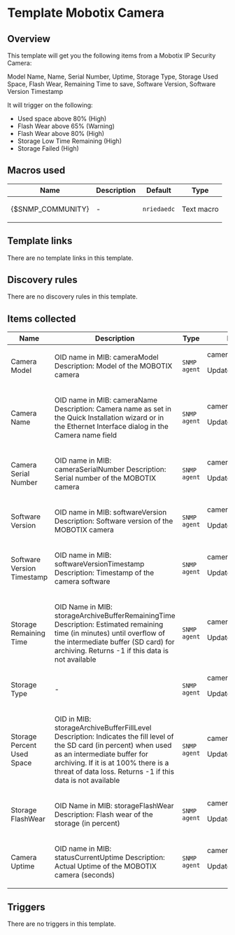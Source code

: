 # Template Mobotix Camera

## Overview

This template will get you the following items from a Mobotix IP Security Camera:


Model Name, Name, Serial Number, Uptime, Storage Type, Storage Used Space, Flash Wear, Remaining Time to save, Software Version, Software Version Timestamp


It will trigger on the following:


* Used space above 80% (High)
* Flash Wear above 65% (Warning)
* Flash Wear above 80% (High)
* Storage Low Time Remaining (High)
* Storage Failed (High)


 


 

## Macros used

|Name|Description|Default|Type|
|----|-----------|-------|----|
|{$SNMP_COMMUNITY}|<p>-</p>|`nriedaedc`|Text macro|
## Template links

There are no template links in this template.

## Discovery rules

There are no discovery rules in this template.

## Items collected

|Name|Description|Type|Key and additional info|
|----|-----------|----|----|
|Camera Model|<p>OID name in MIB: cameraModel Description: Model of the MOBOTIX camera</p>|`SNMP agent`|camera.model<p>Update: 6h</p>|
|Camera Name|<p>OID name in MIB: cameraName Description: Camera name as set in the Quick Installation wizard or in the Ethernet Interface dialog in the Camera name field</p>|`SNMP agent`|camera.name<p>Update: 6h</p>|
|Camera Serial Number|<p>OID name in MIB: cameraSerialNumber Description: Serial number of the MOBOTIX camera</p>|`SNMP agent`|camera.serialnumber<p>Update: 6h</p>|
|Software Version|<p>OID name in MIB: softwareVersion Description: Software version of the MOBOTIX camera</p>|`SNMP agent`|camera.software.version<p>Update: 1h</p>|
|Software Version Timestamp|<p>OID name in MIB: softwareVersionTimestamp Description: Timestamp of the camera software</p>|`SNMP agent`|camera.software.version.timestamp<p>Update: 1h</p>|
|Storage Remaining Time|<p>OID Name in MIB: storageArchiveBufferRemainingTime Description: Estimated remaining time (in minutes) until overflow of the intermediate buffer (SD card) for archiving. Returns -1 if this data is not available</p>|`SNMP agent`|camera.storage.remainingtime<p>Update: 10m</p>|
|Storage Type|<p>-</p>|`SNMP agent`|camera.storage.type<p>Update: 6h</p>|
|Storage Percent Used Space|<p>OID in MIB: storageArchiveBufferFillLevel Description: Indicates the fill level of the SD card (in percent) when used as an intermediate buffer for archiving. If it is at 100% there is a threat of data loss. Returns -1 if this data is not available</p>|`SNMP agent`|camera.storage.usedspace<p>Update: 10m</p>|
|Storage FlashWear|<p>OID Name in MIB: storageFlashWear Description: Flash wear of the storage (in percent)</p>|`SNMP agent`|camera.storage.wear<p>Update: 10m</p>|
|Camera Uptime|<p>OID name in MIB: statusCurrentUptime Description: Actual Uptime of the MOBOTIX camera (seconds)</p>|`SNMP agent`|camera.uptime<p>Update: 10m</p>|
## Triggers

There are no triggers in this template.

